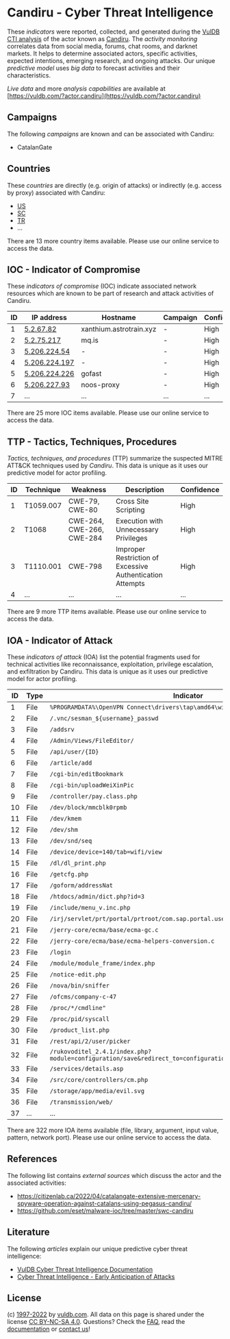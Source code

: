 # Candiru - Cyber Threat Intelligence

These _indicators_ were reported, collected, and generated during the [VulDB CTI analysis](https://vuldb.com/?kb.cti) of the actor known as [Candiru](https://vuldb.com/?actor.candiru). The _activity monitoring_ correlates data from social media, forums, chat rooms, and darknet markets. It helps to determine associated actors, specific activities, expected intentions, emerging research, and ongoing attacks. Our unique _predictive model_ uses _big data_ to forecast activities and their characteristics.

_Live data_ and more _analysis capabilities_ are available at [https://vuldb.com/?actor.candiru](https://vuldb.com/?actor.candiru)

## Campaigns

The following _campaigns_ are known and can be associated with Candiru:

* CatalanGate

## Countries

These _countries_ are directly (e.g. origin of attacks) or indirectly (e.g. access by proxy) associated with Candiru:

* [US](https://vuldb.com/?country.us)
* [SC](https://vuldb.com/?country.sc)
* [TR](https://vuldb.com/?country.tr)
* ...

There are 13 more country items available. Please use our online service to access the data.

## IOC - Indicator of Compromise

These _indicators of compromise_ (IOC) indicate associated network resources which are known to be part of research and attack activities of Candiru.

ID | IP address | Hostname | Campaign | Confidence
-- | ---------- | -------- | -------- | ----------
1 | [5.2.67.82](https://vuldb.com/?ip.5.2.67.82) | xanthium.astrotrain.xyz | - | High
2 | [5.2.75.217](https://vuldb.com/?ip.5.2.75.217) | mq.is | - | High
3 | [5.206.224.54](https://vuldb.com/?ip.5.206.224.54) | - | - | High
4 | [5.206.224.197](https://vuldb.com/?ip.5.206.224.197) | - | - | High
5 | [5.206.224.226](https://vuldb.com/?ip.5.206.224.226) | gofast | - | High
6 | [5.206.227.93](https://vuldb.com/?ip.5.206.227.93) | noos-proxy | - | High
7 | ... | ... | ... | ...

There are 25 more IOC items available. Please use our online service to access the data.

## TTP - Tactics, Techniques, Procedures

_Tactics, techniques, and procedures_ (TTP) summarize the suspected MITRE ATT&CK techniques used by _Candiru_. This data is unique as it uses our predictive model for actor profiling.

ID | Technique | Weakness | Description | Confidence
-- | --------- | -------- | ----------- | ----------
1 | T1059.007 | CWE-79, CWE-80 | Cross Site Scripting | High
2 | T1068 | CWE-264, CWE-266, CWE-284 | Execution with Unnecessary Privileges | High
3 | T1110.001 | CWE-798 | Improper Restriction of Excessive Authentication Attempts | High
4 | ... | ... | ... | ...

There are 9 more TTP items available. Please use our online service to access the data.

## IOA - Indicator of Attack

These _indicators of attack_ (IOA) list the potential fragments used for technical activities like reconnaissance, exploitation, privilege escalation, and exfiltration by Candiru. This data is unique as it uses our predictive model for actor profiling.

ID | Type | Indicator | Confidence
-- | ---- | --------- | ----------
1 | File | `%PROGRAMDATA%\OpenVPN Connect\drivers\tap\amd64\win10` | High
2 | File | `/.vnc/sesman_${username}_passwd` | High
3 | File | `/addsrv` | Low
4 | File | `/Admin/Views/FileEditor/` | High
5 | File | `/api/user/{ID}` | High
6 | File | `/article/add` | Medium
7 | File | `/cgi-bin/editBookmark` | High
8 | File | `/cgi-bin/uploadWeiXinPic` | High
9 | File | `/controller/pay.class.php` | High
10 | File | `/dev/block/mmcblk0rpmb` | High
11 | File | `/dev/kmem` | Medium
12 | File | `/dev/shm` | Medium
13 | File | `/dev/snd/seq` | Medium
14 | File | `/device/device=140/tab=wifi/view` | High
15 | File | `/dl/dl_print.php` | High
16 | File | `/getcfg.php` | Medium
17 | File | `/goform/addressNat` | High
18 | File | `/htdocs/admin/dict.php?id=3` | High
19 | File | `/include/menu_v.inc.php` | High
20 | File | `/irj/servlet/prt/portal/prtroot/com.sap.portal.usermanagement.admin.UserMapping` | High
21 | File | `/jerry-core/ecma/base/ecma-gc.c` | High
22 | File | `/jerry-core/ecma/base/ecma-helpers-conversion.c` | High
23 | File | `/login` | Low
24 | File | `/module/module_frame/index.php` | High
25 | File | `/notice-edit.php` | High
26 | File | `/nova/bin/sniffer` | High
27 | File | `/ofcms/company-c-47` | High
28 | File | `/proc/*/cmdline"` | High
29 | File | `/proc/pid/syscall` | High
30 | File | `/product_list.php` | High
31 | File | `/rest/api/2/user/picker` | High
32 | File | `/rukovoditel_2.4.1/index.php?module=configuration/save&redirect_to=configuration/application` | High
33 | File | `/services/details.asp` | High
34 | File | `/src/core/controllers/cm.php` | High
35 | File | `/storage/app/media/evil.svg` | High
36 | File | `/transmission/web/` | High
37 | ... | ... | ...

There are 322 more IOA items available (file, library, argument, input value, pattern, network port). Please use our online service to access the data.

## References

The following list contains _external sources_ which discuss the actor and the associated activities:

* https://citizenlab.ca/2022/04/catalangate-extensive-mercenary-spyware-operation-against-catalans-using-pegasus-candiru/
* https://github.com/eset/malware-ioc/tree/master/swc-candiru

## Literature

The following _articles_ explain our unique predictive cyber threat intelligence:

* [VulDB Cyber Threat Intelligence Documentation](https://vuldb.com/?kb.cti)
* [Cyber Threat Intelligence - Early Anticipation of Attacks](https://www.scip.ch/en/?labs.20201022)

## License

(c) [1997-2022](https://vuldb.com/?kb.changelog) by [vuldb.com](https://vuldb.com/?kb.about). All data on this page is shared under the license [CC BY-NC-SA 4.0](https://creativecommons.org/licenses/by-nc-sa/4.0/). Questions? Check the [FAQ](https://vuldb.com/?kb.faq), read the [documentation](https://vuldb.com/?kb) or [contact us](https://vuldb.com/?contact)!
